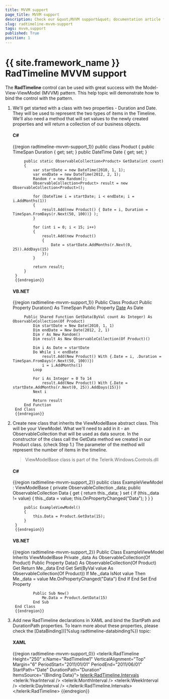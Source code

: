 ```yaml
---
title: MVVM support
page_title: MVVM support
description: Check our &quot;MVVM support&quot; documentation article for the RadTimeline {{ site.framework_name }} control.
slug: radtimeline-mvvm-support
tags: mvvm,support
published: True
position: 1
---
```


# {{ site.framework_name }} RadTimeline MVVM support

The __RadTimeline__ control can be used with great success with the Model-View-ViewModel (MVVM) pattern. This help topic will demonstrate how to bind the control with the pattern.

1. We'll get started with a class with two properties - Duration and Date. They will be used to represent the two types of items in the Timeline. We'll also need a method that will set values to the newly created properties and will return a collection of our business objects.            

	#### __C#__

	{{region radtimeline-mvvm-support_1}}
		public class Product
		{
			public TimeSpan Duration { get; set; }
			public DateTime Date { get; set; }
		
			public static ObservableCollection<Product> GetData(int count)
			{
				var startDate = new DateTime(2010, 1, 1);
				var endDate = new DateTime(2012, 2, 1);
				Random r = new Random();
				ObservableCollection<Product> result = new ObservableCollection<Product>();
		
				for (DateTime i = startDate; i < endDate; i = i.AddMonths(1))
				{
					result.Add(new Product() { Date = i, Duration = TimeSpan.FromDays(r.Next(50, 100))} );
				}
		
				for (int i = 0; i < 15; i++)
				{
					result.Add(new Product()
					{
						Date = startDate.AddMonths(r.Next(0, 25)).AddDays(15)
					});
				}
		
				return result;
			}
		}
		{{endregion}}

	#### __VB.NET__

	{{region radtimeline-mvvm-support_1}}
		Public Class Product
			Public Property Duration() As TimeSpan
			Public Property [Date]() As Date
		
			Public Shared Function GetData(ByVal count As Integer) As ObservableCollection(Of Product)
				Dim startDate = New Date(2010, 1, 1)
				Dim endDate = New Date(2012, 2, 1)
				Dim r As New Random()
				Dim result As New ObservableCollection(Of Product)()
		
				Dim i As Date = startDate
				Do While i < endDate
					result.Add(New Product() With {.Date = i, .Duration = TimeSpan.FromDays(r.Next(50, 100))})
					i = i.AddMonths(1)
				Loop
		
				For i As Integer = 0 To 14
					result.Add(New Product() With {.Date = startDate.AddMonths(r.Next(0, 25)).AddDays(15)})
				Next i
		
				Return result
			End Function
		End Class
		{{endregion}}

2. Create new class that inherits the ViewModelBase abstract class. This will be your ViewModel. What we'll need to add in it - an ObservableCollection that will be used as data source. In the constructor of the class call the GetData method we created in our Product class. (check Step 1.) The parameter of the method will represent the number of items in the timeline.            

	>ViewModelBase class is part of the Telerik.Windows.Controls.dll

	#### __C#__

	{{region radtimeline-mvvm-support_2}}
		public class ExampleViewModel : ViewModelBase
		{
			private ObservableCollection<Product> _data;
			public ObservableCollection<Product> Data
			{
				get
				{
					return this._data;
				}
				set
				{
					if (this._data != value)
					{
						this._data = value;
						this.OnPropertyChanged("Data");
					}
				}
			}
		
			public ExampleViewModel()
			{
				this.Data = Product.GetData(15);
			}
		}
		{{endregion}}



	#### __VB.NET__

	{{region radtimeline-mvvm-support_2}}
		Public Class ExampleViewModel
			Inherits ViewModelBase
				Private _data As ObservableCollection(Of Product)
				Public Property Data() As ObservableCollection(Of Product)
					Get
						Return Me._data
					End Get
					Set(ByVal value As ObservableCollection(Of Product))
						If Me._data IsNot value Then
							Me._data = value
							Me.OnPropertyChanged("Data")
						End If
					End Set
				End Property
		
				Public Sub New()
					Me.Data = Product.GetData(15)
				End Sub
		End Class
		{{endregion}}

3. Add new RadTimeline declarations in XAML and bind the StartPath and DurationPath properties. To learn more about these properties, please check the [DataBinding]({%slug radtimeline-databinding%}) topic:            

	#### __XAML__

	{{region radtimeline-mvvm-support_0}}
		<telerik:RadTimeline Height="250" x:Name="RadTimeline1"
							VerticalAlignment="Top"
							Margin="6"
							PeriodStart="2011/01/01" PeriodEnd="2011/06/01"
							StartPath="Date"
							DurationPath="Duration"                
							ItemsSource="{Binding Data}">
			<telerik:RadTimeline.Intervals>
				<telerik:YearInterval />
				<telerik:MonthInterval />
				<telerik:WeekInterval />
				<telerik:DayInterval />
			</telerik:RadTimeline.Intervals>
		</telerik:RadTimeline>
	{{endregion}}